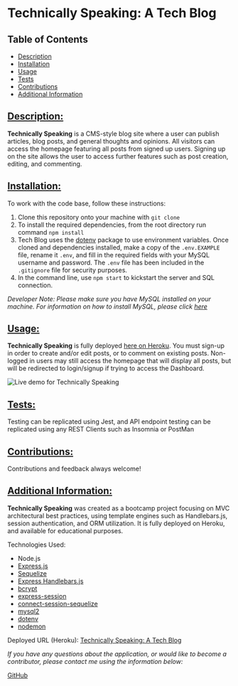 # Technically Speaking: A Tech Blog

## Table of Contents

* [Description](#description)
* [Installation](#installation)
* [Usage](#usage)
* [Tests](#tests)
* [Contributions](#contributions)
* [Additional Information](#additional-information)


## [Description:](#table-of-contents)
**Technically Speaking** is a CMS-style blog site where a user can publish articles, blog posts, and general thoughts and opinions. All visitors can access the homepage featuring all posts from signed up users. Signing up on the site allows the user to access further features such as post creation, editing, and commenting.

## [Installation:](#table-of-contents)
To work with the code base, follow these instructions:

1. Clone this repository onto your machine with `git clone`
2. To install the required dependencies, from the root directory run command `npm install`
3. Tech Blog uses the [dotenv](https://www.npmjs.com/package/dotenv) package to use environment variables. Once cloned and dependencies installed, make a copy of the `.env.EXAMPLE` file, rename it `.env`, and fill in the required fields with your MySQL username and password. The `.env` file has been included in the `.gitignore` file for security purposes.
4. In the command line, use `npm start` to kickstart the server and SQL connection.

*Developer Note: Please make sure you have MySQL installed on your machine. For information on how to install MySQL, please click [here](https://coding-boot-camp.github.io/full-stack/mysql/mysql-installation-guide)*

## [Usage:](#table-of-contents)
**Technically Speaking** is fully deployed [here on Heroku](https://bshs-tech-blog.herokuapp.com/). You must sign-up in order to create and/or edit posts, or to comment on existing posts. Non-logged in users may still access the homepage that will display all posts, but will be redirected to login/signup if trying to access the Dashboard. 

![Live demo for Technically Speaking](./assets/demoTECHBLOG.gif)

## [Tests:](#table-of-contents)
Testing can be replicated using Jest, and API endpoint testing can be replicated using any REST Clients such as Insomnia or PostMan

## [Contributions:](#table-of-contents)
Contributions and feedback always welcome!

## [Additional Information:](#table-of-contents)
**Technically Speaking** was created as a bootcamp project focusing on MVC architectural best practices, using template engines such as Handlebars.js, session authentication, and ORM utilization. It is fully deployed on Heroku, and available for educational purposes.

Technologies Used:

* Node.js
* [Express.js](https://www.npmjs.com/package/express)
* [Sequelize](https://www.npmjs.com/package/sequelize)
* [Express Handlebars.js](https://www.npmjs.com/package/express-handlebars)
* [bcrypt](https://www.npmjs.com/package/bcrypt)
* [express-session](https://www.npmjs.com/package/express-session)
* [connect-session-sequelize](https://www.npmjs.com/package/connect-session-sequelize)
* [mysql2](https://www.npmjs.com/package/mysql2)
* [dotenv](https://www.npmjs.com/package/dotenv)
* [nodemon](https://www.npmjs.com/package/nodemon)


Deployed URL (Heroku):
[Technically Speaking: A Tech Blog](https://bshs-tech-blog.herokuapp.com/)


_If you have any questions about the application, or would like to become a contributor, please contact me using the information below:_

[GitHub](https://github.com/blindsweatyhansolo)

